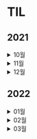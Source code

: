 # TIL

## 2021

<details>
<summary>10월</summary>
<div markdown="1">

- #### <a href = "2021/10/10.md"> 2021년 10월 10일 </a>
- #### <a href = "2021/10/11.md"> 2021년 10월 11일 </a>
- #### <a href = "2021/10/12.md"> 2021년 10월 12일 </a>
- #### <a href = "2021/10/13.md"> 2021년 10월 13일 </a>
- #### <a href = "2021/10/14.md"> 2021년 10월 14일 </a>
- #### <a href = "2021/10/15.md"> 2021년 10월 15일 </a>
- #### <a href = "2021/10/16.md"> 2021년 10월 16일 </a>
- #### 2021년 10월 17일 (X)
- #### <a href = "2021/10/18.md"> 2021년 10월 18일 </a>
- #### <a href = "2021/10/19.md"> 2021년 10월 19일 </a>
- #### <a href = "2021/10/20.md"> 2021년 10월 20일 </a>
- #### <a href = "2021/10/21.md"> 2021년 10월 21일 </a>
- #### <a href = "2021/10/22.md"> 2021년 10월 22일 </a>
- #### 2021년 10월 23일 (X)
- #### 2021년 10월 24일 (X)
- #### 2021년 10월 25일 (X)
- #### 2021년 10월 26일 (X)
- #### 2021년 10월 27일 (X)
- #### 2021년 10월 28일 (X)
- #### 2021년 10월 29일 (X)
- #### 2021년 10월 30일 (X)
- #### <a href = "2021/10/31.md"> 2021년 10월 31일 </a>

</div>
</details>

<details>
<summary>11월</summary>
<div markdown="1">

- #### <a href = "2021/11/01.md"> 2021년 11월 01일 </a>
- #### <a href = "2021/11/02.md"> 2021년 11월 02일 </a>
- #### <a href = "2021/11/02.md"> 2021년 11월 03일 </a>
- #### 2021년 11월 05일 (X)
- #### 2021년 11월 06일 (X)
- #### 2021년 11월 07일 (X)
- #### 2021년 11월 08일 (X)
- #### 2021년 11월 09일 (X)
- #### 2021년 11월 10일 (X)
- #### 2021년 11월 11일 (X)
- #### 2021년 11월 12일 (X)
- #### 2021년 11월 13일 (X)
- #### 2021년 11월 14일 (X)
- #### 2021년 11월 15일 (X)
- #### 2021년 11월 16일 (X)
- #### 2021년 11월 17일 (X)
- #### 2021년 11월 18일 (X)
- #### 2021년 11월 19일 (X)
- #### 2021년 11월 20일 (X)
- #### 2021년 11월 21일 (X)
- #### 2021년 11월 22일 (X)
- #### 2021년 11월 23일 (X)
- #### 2021년 11월 24일 (X)
- #### 2021년 11월 25일 (X)
- #### 2021년 11월 26일 (X)
- #### 2021년 11월 27일 (X)
- #### 2021년 11월 28일 (X)
- #### 2021년 11월 29일 (X)
- #### 2021년 11월 30일 (X)

</div>
</details>

<details>
<summary>12월</summary>
<div markdown="1">

- #### 2021년 12월 01일 (X)
- #### 2021년 12월 02일 (X)
- #### 2021년 12월 03일 (X)
- #### 2021년 12월 04일 (X)
- #### 2021년 12월 05일 (X)
- #### 2021년 12월 06일 (X)
- #### 2021년 12월 07일 (X)
- #### 2021년 12월 08일 (X)
- #### 2021년 12월 09일 (X)
- #### 2021년 12월 10일 (X)
- #### 2021년 12월 11일 (X)
- #### 2021년 12월 12일 (X)
- #### 2021년 12월 13일 (X)
- #### 2021년 12월 14일 (X)
- #### 2021년 12월 15일 (X)
- #### 2021년 12월 16일 (X)
- #### 2021년 12월 17일 (X)
- #### 2021년 12월 18일 (X)
- #### 2021년 12월 19일 (X)
- #### 2021년 12월 20일 (X)
- #### 2021년 12월 21일 (X)
- #### 2021년 12월 22일 (X)
- #### 2021년 12월 23일 (X)
- #### 2021년 12월 24일 (X)
- #### 2021년 12월 25일 (X)
- #### <a href = "2021/12/26.md"> 2021년 12월 26일 </a>
- #### <a href = "2021/12/27 + 28.md"> 2021년 12월 27일 </a>
- #### <a href = "2021/12/27 + 28.md"> 2021년 12월 28일 </a>
- #### 2021년 12월 29일 (X)
- #### <a href = "2021/12/30.md"> 2021년 12월 30일 </a>

</div>
</details>

## 2022

<details>
<summary>01월</summary>
<div markdown="1">

- #### 2021년 01월 01일 (X)
- #### 2021년 01월 02일 (X)
- #### 2021년 01월 03일 (X)
- #### 2021년 01월 04일 (X)
- #### <a href = "2022/1/5.md"> 2021년 01월 05일 </a>
- #### 2021년 01월 06일 (X)
- #### 2021년 01월 07일 (X)
- #### 2021년 01월 08일 (X)
- #### 2021년 01월 09일 (X)
- #### 2021년 01월 10일 (X)
- #### 2021년 01월 11일 (X)
- #### 2021년 01월 12일 (X)
- #### 2021년 01월 13일 (X)
- #### 2021년 01월 14일 (X)
- #### 2021년 01월 15일 (X)
- #### 2021년 01월 16일 (X)
- #### 2021년 01월 17일 (X)
- #### 2021년 01월 18일 (X)
- #### 2021년 01월 19일 (X)
- #### 2021년 01월 20일 (X)
- #### 2021년 01월 21일 (X)
- #### 2021년 01월 22일 (X)
- #### 2021년 01월 23일 (X)
- #### 2021년 01월 24일 (X)
- #### 2021년 01월 25일 (X)
- #### 2021년 01월 26일 (X)
- #### 2021년 01월 27일 (X)
- #### 2021년 01월 28일 (X)
- #### 2021년 01월 29일 (X)
- #### 2021년 01월 30일 (X)
- #### 2021년 01월 31일 (X)

</div>
</details>

<details>
<summary>02월</summary>
<div markdown="1">

- #### 2021년 02월 01일 (X)
- #### 2021년 02월 02일 (X)
- #### 2021년 02월 03일 (X)
- #### 2021년 02월 04일 (X)
- #### <a href = "2022/2/5.md"> 2021년 02월 05일 </a>
- #### 2021년 02월 06일 (X)
- #### <a href = "2022/2/7.md"> 2021년 02월 07일 </a>
- #### 2021년 02월 08일 (X)
- #### <a href = "2022/2/9.md"> 2021년 02월 09일 </a>
- #### 2021년 02월 10일 (X)
- #### 2021년 02월 11일 (X)
- #### 2021년 02월 12일 (X)
- #### 2021년 02월 13일 (X)
- #### <a href = "2022/2/14.md"> 2021년 02월 14일 </a>
- #### 2021년 02월 15일 (X)
- #### 2021년 02월 16일 (X)
- #### <a href = "2022/2/17.md"> 2021년 02월 17일 </a>
- #### 2021년 02월 18일 (X)
- #### <a href = "2022/2/19.md"> 2021년 02월 19일 </a>
- #### <a href = "2022/2/20.md"> 2021년 02월 20일 </a>
- #### <a href = "2022/2/21.md"> 2021년 02월 21일 </a>
- #### <a href = "2022/2/22.md"> 2021년 02월 22일 </a>
- #### <a href = "2022/2/23.md"> 2021년 02월 23일 </a>
- #### <a href = "2022/2/24.md"> 2021년 02월 24일 </a>
- #### <a href = "2022/2/25.md"> 2021년 02월 25일 </a>
- #### 2021년 02월 26일 (X)
- #### 2021년 02월 27일 (X)
- #### 2021년 02월 28일 (X)

</div>
</details>

<details>
<summary>03월</summary>
<div markdown="1">

- #### <a href = "2022/3/1.md"> 2021년 3월 1일</a>
- #### <a href = "2022/3/2.md"> 2021년 3월 2일</a>
- #### <a href = "2022/3/3.md"> 2021년 3월 3일</a>
- #### 2021년 03월 04일 (X)
- #### 2021년 03월 05일 (X)
- #### <a href = "2022/3/6.md"> 2021년 3월 6일</a>
- #### 2021년 03월 07일 (X)
- #### 2021년 03월 08일 (X)
- #### 2021년 03월 09일 (X)
- #### <a href = "2022/3/10.md"> 2021년 3월 10일</a>
- #### <a href = "2022/3/11.md"> 2021년 3월 11일</a>
- #### <a href = "2022/3/12.md"> 2021년 3월 12일</a>
- #### <a href = "2022/3/13.md"> 2021년 3월 13일</a>
- #### 2021년 03월 14일 (X)
- #### 2021년 03월 15일 (X)
- #### <a href = "2022/3/16.md"> 2021년 3월 16일</a>

</div>
</details>
